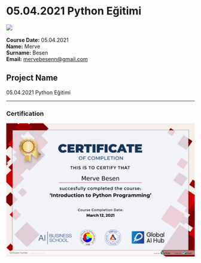 # 05.04.2021 Python Eğitimi
![](img/newlogo.png)

**Course Date:** 05.04.2021  
**Name:** Merve   
**Surname:** Besen   
**Email:** mervebesenn@gmail.com  


## Project Name
05.04.2021 Python Eğitimi


---

### Certification
![](img/certificate.png)

